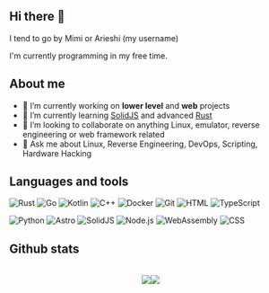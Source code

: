 ## Hi there 👋

I tend to go by Mimi or Arieshi (my username)

I'm currently programming in my free time.

## About me
- 🔭 I’m currently working on **lower level** and **web** projects
- 🌱 I’m currently learning [SolidJS](https://github.com/solidjs/solid) and advanced [Rust](https://www.rust-lang.org/)
- 🤝 I’m looking to collaborate on anything Linux, emulator, reverse engineering or web framework related
- 💬 Ask me about Linux, Reverse Engineering, DevOps, Scripting, Hardware Hacking

## Languages and tools
![Rust](https://img.shields.io/badge/Rust-black?style=flat-square&logo=rust&logoColor=#E57324)
![Go](https://img.shields.io/badge/Go-00ADD8?style=flat-square&logo=go&logoColor=white)
![Kotlin](https://img.shields.io/badge/Kotlin-B125EA?&style=flat-square&logo=kotlin&logoColor=white)
![C++](https://img.shields.io/badge/C%2B%2B-00599C?style=flat-square&logo=c%2B%2B&logoColor=white)
![Docker](https://img.shields.io/badge/Docker-2CA5E0?style=flat-square&logo=docker&logoColor=white)
![Git](https://img.shields.io/badge/GIT-E44C30?style=flat-square&logo=git&logoColor=white)
![HTML](https://img.shields.io/badge/HTML5-E34F26?style=flat-square&logo=html5&logoColor=white)
![TypeScript](https://img.shields.io/badge/TypeScript-007ACC?style=flat-square&logo=typescript&logoColor=white)

![Python](https://img.shields.io/badge/Python-FFD43B?style=flat-square&logo=python&logoColor=blue)
![Astro](https://img.shields.io/badge/Astro-0C1222?style=flat-square&logo=astro&logoColor=FDFDFE)
![SolidJS](https://img.shields.io/badge/Solid%20JS-2C4F7C?style=flat-square&logo=solid&logoColor=white)
![Node.js](https://img.shields.io/badge/Node%20js-339933?style=flat-square&logo=nodedotjs&logoColor=white)
![WebAssembly](https://img.shields.io/badge/WebAssembly-654FF0?style=flat-square&logo=WebAssembly&logoColor=white)
![CSS](https://img.shields.io/badge/CSS3-1572B6?style=flat-square&logo=css3&logoColor=white)

## Github stats
<p align="center">
  <br/>
  <img src="https://github-readme-stats.vercel.app/api?username=arieshi255&show_icons=true&theme=omni&bg_color=00000000&hide_border=true&include_all_commits=true" /><img src="https://github-readme-stats.vercel.app/api/top-langs/?username=arieshi255&show_icons=true&theme=omni&bg_color=00000000&hide_border=true&layout=compact&langs_count=8"/>
  <br/>
</p>

<!--
**arieshi255/arieshi255** is a ✨ _special_ ✨ repository because its `README.md` (this file) appears on your GitHub profile.

Here are some ideas to get you started:

- 🔭 I’m currently working on ...
- 🌱 I’m currently learning ...
- 👯 I’m looking to collaborate on ...
- 🤔 I’m looking for help with ...
- 💬 Ask me about ...
- 📫 How to reach me: ...
- 😄 Pronouns: ...
- ⚡ Fun fact: ...
-->
